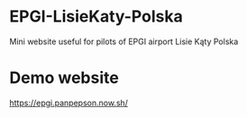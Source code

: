 # EPGI-LisieKaty-Polska
Mini website useful for pilots of EPGI airport Lisie Kąty Polska

# Demo website 
<https://epgi.panpepson.now.sh/>
